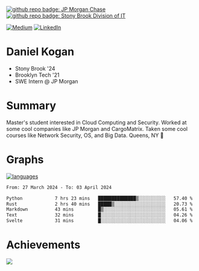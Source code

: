 [![github repo badge: JP Morgan Chase](https://img.shields.io/badge/JP_Morgan_Chase--181717?color=blue)](https://careers.jpmorgan.com/in/en/students/programs/software-engineer-summer?search=&tags=location__Americas__UnitedStatesofAmerica)
[![github repo badge: Stony Brook Division of IT](https://img.shields.io/badge/Stony%20Brook%20Division%20of%20IT--181717?color=red)](https://it.stonybrook.edu/)

[![Medium](https://img.shields.io/badge/Medium-12100E?logo=medium&logoColor=white)](https://medium.com/@danielkoganx) [![LinkedIn](https://img.shields.io/badge/LinkedIn-%230077B5.svg?logo=linkedin&logoColor=white)](https://linkedin.com/in/danielkogan123)
# Daniel Kogan

- Stony Brook '24
- Brooklyn Tech '21
- SWE Intern @ JP Morgan

# Summary

Master's student interested in Cloud Computing and Security. Worked at some cool companies like JP Morgan and CargoMatrix. Taken some cool courses like Network Security, OS, and Big Data. Queens, NY 📍


# Graphs

<div style="width: 100%">

[![languages](https://github-readme-stats.vercel.app/api/top-langs/?username=daminals&langs_count=8&hide=html&layout=compact)](https://github-readme-stats.vercel.app/api/top-langs/?username=daminals&langs_count=8&hide=html&layout=compact)
</div>

<!--START_SECTION:waka-->

```txt
From: 27 March 2024 - To: 03 April 2024

Python            7 hrs 23 mins   ██████████████▒░░░░░░░░░░   57.40 %
Rust              2 hrs 40 mins   █████▒░░░░░░░░░░░░░░░░░░░   20.73 %
Markdown          43 mins         █▒░░░░░░░░░░░░░░░░░░░░░░░   05.61 %
Text              32 mins         █░░░░░░░░░░░░░░░░░░░░░░░░   04.26 %
Svelte            31 mins         █░░░░░░░░░░░░░░░░░░░░░░░░   04.06 %
```

<!--END_SECTION:waka-->

# Achievements 

![](https://github-profile-trophy.vercel.app/?username=daminals&theme=onestar&no-frame=true&no-bg=false&margin-w=4)
